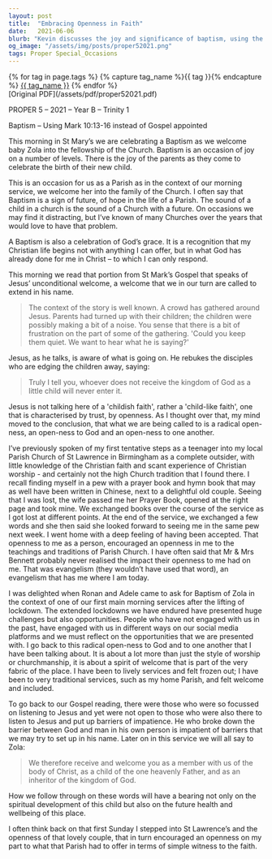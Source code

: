 ```yaml
---
layout: post
title:  "Embracing Openness in Faith"
date:   2021-06-06
blurb: "Kevin discusses the joy and significance of baptism, using the occasion to explore the theme of radical openness in faith. He reflects on Jesus' teaching that receiving the kingdom of God requires a child-like trust and openness. Kevin shares a personal anecdote from his own journey of faith, highlighting the impact of a welcoming church community on spiritual growth and evangelism."
og_image: "/assets/img/posts/proper52021.png"
tags: Proper Special_Occasions
---    
```

<div class="tag-pills">
  {% for tag in page.tags %}
    {% capture tag_name %}{{ tag }}{% endcapture %}
    <a href="{{ site.baseurl }}/tag/{{ tag_name }}" class="tag-pill">{{ tag_name }}</a>
  {% endfor %}
</div>
[Original PDF](/assets/pdf/proper52021.pdf)

PROPER 5 – 2021 – Year B – Trinity 1

Baptism – Using Mark 10:13-16 instead of Gospel appointed

This morning in St Mary’s we are celebrating a Baptism as we welcome baby Zola into the fellowship of the Church. Baptism is an occasion of joy on a number of levels. There is the joy of the parents as they come to celebrate the birth of their new child.

This is an occasion for us as a Parish as in the context of our morning service, we welcome her into the family of the Church. I often say that Baptism is a sign of future, of hope in the life of a Parish. The sound of a child in a church is the sound of a Church with a future. On occasions we may find it distracting, but I’ve known of many Churches over the years that would love to have that problem.

A Baptism is also a celebration of God’s grace. It is a recognition that my Christian life begins not with anything I can offer, but in what God has already done for me in Christ – to which I can only respond.

This morning we read that portion from St Mark’s Gospel that speaks of Jesus’ unconditional welcome, a welcome that we in our turn are called to extend in his name.

> The context of the story is well known. A crowd has gathered around Jesus. Parents had turned up with their children; the children were possibly making a bit of a noise. You sense that there is a bit of frustration on the part of some of the gathering. 'Could you keep them quiet. We want to hear what he is saying?'

Jesus, as he talks, is aware of what is going on. He rebukes the disciples who are edging the children away, saying:

> Truly I tell you, whoever does not receive the kingdom of God as a little child will never enter it.

Jesus is not talking here of a 'childish faith', rather a 'child-like faith', one that is characterised by trust, by openness. As I thought over that, my mind moved to the conclusion, that what we are being called to is a radical open-ness, an open-ness to God and an open-ness to one another.

I’ve previously spoken of my first tentative steps as a teenager into my local Parish Church of St Lawrence in Birmingham as a complete outsider, with little knowledge of the Christian faith and scant experience of Christian worship - and certainly not the high Church tradition that I found there. I recall finding myself in a pew with a prayer book and hymn book that may as well have been written in Chinese, next to a delightful old couple. Seeing that I was lost, the wife passed me her Prayer Book, opened at the right page and took mine. We exchanged books over the course of the service as I got lost at different points. At the end of the service, we exchanged a few words and she then said she looked forward to seeing me in the same pew next week. I went home with a deep feeling of having been accepted. That openness to me as a person, encouraged an openness in me to the teachings and traditions of Parish Church. I have often said that Mr & Mrs Bennett probably never realised the impact their openness to me had on me. That was evangelism (they wouldn’t have used that word), an evangelism that has me where I am today.

I was delighted when Ronan and Adele came to ask for Baptism of Zola in the context of one of our first main morning services after the lifting of lockdown. The extended lockdowns we have endured have presented huge challenges but also opportunities. People who have not engaged with us in the past, have engaged with us in different ways on our social media platforms and we must reflect on the opportunities that we are presented with. I go back to this radical open-ness to God and to one another that I have been talking about. It is about a lot more than just the style of worship or churchmanship, it is about a spirit of welcome that is part of the very fabric of the place. I have been to lively services and felt frozen out; I have been to very traditional services, such as my home Parish, and felt welcome and included.

To go back to our Gospel reading, there were those who were so focussed on listening to Jesus and yet were not open to those who were also there to listen to Jesus and put up barriers of impatience. He who broke down the barrier between God and man in his own person is impatient of barriers that we may try to set up in his name. Later on in this service we will all say to Zola:

> We therefore receive and welcome you as a member with us of the body of Christ, as a child of the one heavenly Father, and as an inheritor of the kingdom of God.

How we follow through on these words will have a bearing not only on the spiritual development of this child but also on the future health and wellbeing of this place.

I often think back on that first Sunday I stepped into St Lawrence’s and the openness of that lovely couple, that in turn encouraged an openness on my part to what that Parish had to offer in terms of simple witness to the faith.
